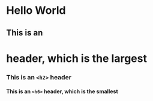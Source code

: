 # Hello World
## This is an <h1> header, which is the largest
### This is an `<h2>` header
#### This is an `<h6>` header, which is the smallest

